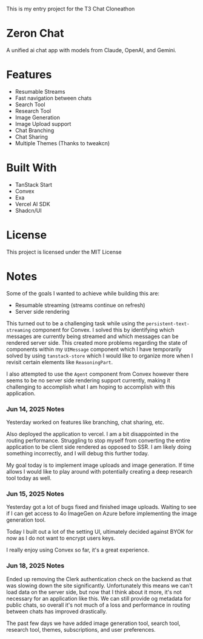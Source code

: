 This is my entry project for the T3 Chat Cloneathon

# Zeron Chat

A unified ai chat app with models from Claude, OpenAI, and Gemini.

# Features

- Resumable Streams
- Fast navigation between chats
- Search Tool
- Research Tool
- Image Generation
- Image Upload support
- Chat Branching
- Chat Sharing
- Multiple Themes (Thanks to tweakcn)

# Built With

- TanStack Start
- Convex
- Exa
- Vercel AI SDK
- Shadcn/UI

# License

This project is licensed under the MIT License

# Notes

Some of the goals I wanted to achieve while building this are:

- Resumable streaming (streams continue on refresh)
- Server side rendering

This turned out to be a challenging task while using the `persistent-text-streaming` component for Convex. I solved this by identifying
which messages are currently being streamed and which messages can be rendered server side. This created more problems regarding the state
of components within my `UIMessage` component which I have temporarily solved by using `tanstack-store` which I would like to organize more
when I revisit certain elements like `ReasoningPart`.

I also attempted to use the `Agent` component from Convex however there seems to be no server side rendering support currently, making it
challenging to accomplish what I am hoping to accomplish with this application.

### Jun 14, 2025 Notes

Yesterday worked on features like branching, chat sharing, etc.

Also deployed the application to vercel. I am a bit disappointed in the routing performance. Struggling to stop myself from converting the
entire application to be client side rendered as opposed to SSR. I am likely doing something incorrectly, and I will debug this further today.

My goal today is to implement image uploads and image generation. If time allows I would like to play around with potentially creating a deep
research tool today as well.

### Jun 15, 2025 Notes

Yesterday got a lot of bugs fixed and finished image uploads. Waiting to see if I can get access to 4o ImageGen on Azure before implementing the image generation tool.

Today I built out a lot of the setting UI, ultimately decided against BYOK for now as I do not want to encrypt users keys.

I really enjoy using Convex so far, it's a great experience.

### Jun 18, 2025 Notes

Ended up removing the Clerk authentication check on the backend as that was slowing down the site significantly. Unfortunately this means we can't load data on the server
side, but now that I think about it more, it's not necessary for an application like this. We can still provide og metadata for public chats, so overall it's
not much of a loss and performance in routing between chats has improved drastically.

The past few days we have added image generation tool, search tool, research tool, themes, subscriptions, and user preferences.

